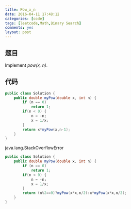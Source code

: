 ```yaml
---
title: Pow_x_n
date: 2016-04-11 17:48:12
categories: [code]
tags: [leetcode,Math,Binary Search]
comments: yes
layout: post
---
```


## 题目

Implement _pow(x, n)_.

## 代码

```java
public class Solution {
    public double myPow(double x, int n) {
        if (n == 0)
            return 1;
        if(n < 0) {
            n = -n;
            x = 1/x;
        }
        return x*myPow(x,n-1);
    }
}
```

java.lang.StackOverflowError

```java
public class Solution {
    public double myPow(double x, int n) {
        if (n == 0)
            return 1;
        if(n < 0) {
            n = -n;
            x = 1/x;
        }
        return (n%2==0)?myPow(x*x,n/2):x*myPow(x*x,n/2);
    }
}
```